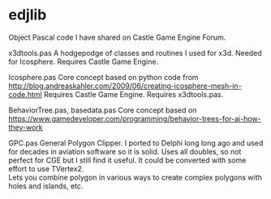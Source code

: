 # edjlib
Object Pascal code I have shared on Castle Game Engine Forum.


x3dtools.pas
  A hodgepodge of classes and routines I used for x3d. Needed for Icosphere.
  Requires Castle Game Engine.

Icosphere.pas
  Core concept based on python code from
    http://blog.andreaskahler.com/2009/06/creating-icosphere-mesh-in-code.html
  Requires Castle Game Engine.
  Requires x3dtools.pas.

BehaviorTree.pas, basedata.pas
  Core concept based on
    https://www.gamedeveloper.com/programming/behavior-trees-for-ai-how-they-work

GPC.pas General Polygon Clipper. I ported to Delphi long long ago and used for decades
in aviation software so it is solid.  Uses all doubles, so not perfect for CGE but
I still find it useful.  It could be converted with some effort to use TVertex2.  
Lets you combine polygon in various ways to create complex polygons with holes and islands, etc.


